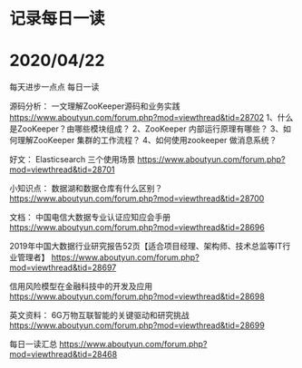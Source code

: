 
# 记录每日一读

# 2020/04/22 

每天进步一点点
每日一读

源码分析：
一文理解ZooKeeper源码和业务实践
https://www.aboutyun.com/forum.php?mod=viewthread&tid=28702
1、什么是ZooKeeper？由哪些模块组成？
2、ZooKeeper 内部运行原理有哪些？
3、如何理解ZooKeeper 集群的工作流程？
4、如何使用zookeeper 做消息系统？

好文：
Elasticsearch 三个使用场景
https://www.aboutyun.com/forum.php?mod=viewthread&tid=28701

小知识点：
数据湖和数据仓库有什么区别？
https://www.aboutyun.com/forum.php?mod=viewthread&tid=28700

文档：
中国电信大数据专业认证应知应会手册
https://www.aboutyun.com/forum.php?mod=viewthread&tid=28696

2019年中国大数据行业研究报告52页【适合项目经理、架构师、技术总监等IT行业管理者】
https://www.aboutyun.com/forum.php?mod=viewthread&tid=28697

信用风险模型在金融科技中的开发及应用
https://www.aboutyun.com/forum.php?mod=viewthread&tid=28698

英文资料：
6G万物互联智能的关键驱动和研究挑战
https://www.aboutyun.com/forum.php?mod=viewthread&tid=28699


每日一读汇总
https://www.aboutyun.com/forum.php?mod=viewthread&tid=28468
